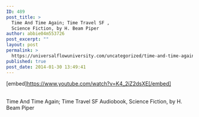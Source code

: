 ```yaml
---
ID: 489
post_title: >
  Time And Time Again; Time Travel SF ,
  Science Fiction, by H. Beam Piper
author: abbie04m553726
post_excerpt: ""
layout: post
permalink: >
  https://universalflowuniversity.com/uncategorized/time-and-time-again-time-travel-sf-science-fiction-by-h-beam-piper/
published: true
post_date: 2014-01-30 13:49:41
---
```

[embed]https://www.youtube.com/watch?v=K4_2iZ2dsXE[/embed]</br></br>
<p>Time And Time Again; Time Travel SF Audiobook, Science Fiction, by H. Beam Piper </p>